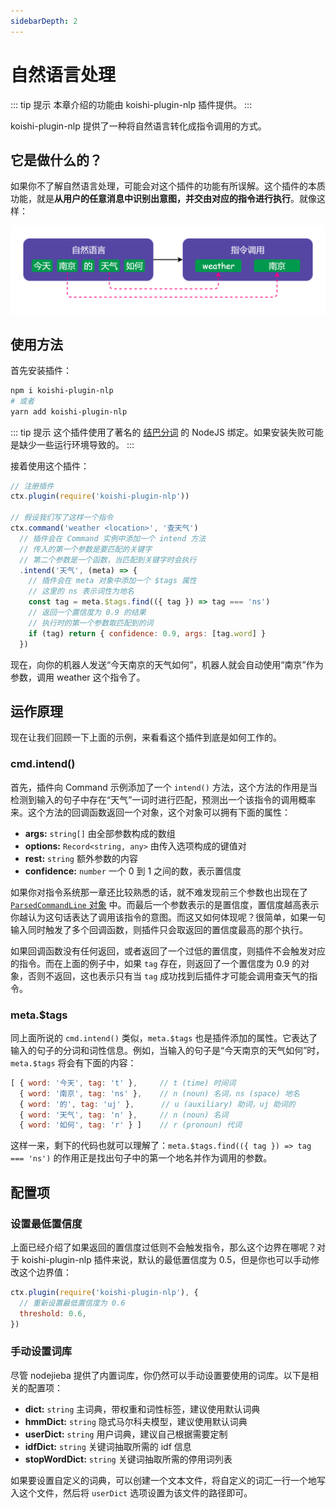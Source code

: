 ```yaml
---
sidebarDepth: 2
---
```


# 自然语言处理 <Badge text="beta" type="warn"/>

::: tip 提示
本章介绍的功能由 koishi-plugin-nlp 插件提供。
:::

koishi-plugin-nlp 提供了一种将自然语言转化成指令调用的方式。

## 它是做什么的？

如果你不了解自然语言处理，可能会对这个插件的功能有所误解。这个插件的本质功能，就是**从用户的任意消息中识别出意图，并交由对应的指令进行执行**。就像这样：

![nlp-example](/nlp-example.png)

## 使用方法

首先安装插件：

```sh
npm i koishi-plugin-nlp
# 或者
yarn add koishi-plugin-nlp
```

::: tip 提示
这个插件使用了著名的 [结巴分词](https://github.com/yanyiwu/nodejieba) 的 NodeJS 绑定。如果安装失败可能是缺少一些运行环境导致的。
:::

接着使用这个插件：

```js
// 注册插件
ctx.plugin(require('koishi-plugin-nlp'))

// 假设我们写了这样一个指令
ctx.command('weather <location>', '查天气')
  // 插件会在 Command 实例中添加一个 intend 方法
  // 传入的第一个参数是要匹配的关键字
  // 第二个参数是一个函数，当匹配到关键字时会执行
  .intend('天气', (meta) => {
    // 插件会在 meta 对象中添加一个 $tags 属性
    // 这里的 ns 表示词性为地名
    const tag = meta.$tags.find(({ tag }) => tag === 'ns')
    // 返回一个置信度为 0.9 的结果
    // 执行时的第一个参数取匹配到的词
    if (tag) return { confidence: 0.9, args: [tag.word] }
  })
```

现在，向你的机器人发送“今天南京的天气如何”，机器人就会自动使用“南京”作为参数，调用 weather 这个指令了。

## 运作原理

现在让我们回顾一下上面的示例，来看看这个插件到底是如何工作的。

### cmd.intend()

首先，插件向 Command 示例添加了一个 `intend()` 方法，这个方法的作用是当检测到输入的句子中存在“天气”一词时进行匹配，预测出一个该指令的调用概率来。这个方法的回调函数返回一个对象，这个对象可以拥有下面的属性：

- **args:** `string[]` 由全部参数构成的数组
- **options:** `Record<string, any>` 由传入选项构成的键值对
- **rest:** `string` 额外参数的内容
- **confidence:** `number` 一个 0 到 1 之间的数，表示置信度

如果你对指令系统那一章还比较熟悉的话，就不难发现前三个参数也出现在了 [`ParsedCommandLine` 对象](../guide/command-system.md#parsedcommandline-对象) 中。而最后一个参数表示的是置信度，置信度越高表示你越认为这句话表达了调用该指令的意图。而这又如何体现呢？很简单，如果一句输入同时触发了多个回调函数，则插件只会取返回的置信度最高的那个执行。

如果回调函数没有任何返回，或者返回了一个过低的置信度，则插件不会触发对应的指令。而在上面的例子中，如果 `tag` 存在，则返回了一个置信度为 0.9 的对象，否则不返回，这也表示只有当 `tag` 成功找到后插件才可能会调用查天气的指令。

### meta.$tags

同上面所说的 `cmd.intend()` 类似，`meta.$tags` 也是插件添加的属性。它表达了输入的句子的分词和词性信息。例如，当输入的句子是“今天南京的天气如何”时，`meta.$tags` 将会有下面的内容：

```js
[ { word: '今天', tag: 't' },     // t (time) 时间词
  { word: '南京', tag: 'ns' },    // n (noun) 名词，ns (space) 地名
  { word: '的', tag: 'uj' },      // u (auxiliary) 助词，uj 助词的
  { word: '天气', tag: 'n' },     // n (noun) 名词
  { word: '如何', tag: 'r' } ]    // r (pronoun) 代词
```

这样一来，剩下的代码也就可以理解了：`meta.$tags.find(({ tag }) => tag === 'ns')` 的作用正是找出句子中的第一个地名并作为调用的参数。

## 配置项

### 设置最低置信度

上面已经介绍了如果返回的置信度过低则不会触发指令，那么这个边界在哪呢？对于 koishi-plugin-nlp 插件来说，默认的最低置信度为 0.5，但是你也可以手动修改这个边界值：

```js
ctx.plugin(require('koishi-plugin-nlp'), {
  // 重新设置最低置信度为 0.6
  threshold: 0.6,
})
```

### 手动设置词库

尽管 nodejieba 提供了内置词库，你仍然可以手动设置要使用的词库。以下是相关的配置项：

- **dict:** `string` 主词典，带权重和词性标签，建议使用默认词典
- **hmmDict:** `string` 隐式马尔科夫模型，建议使用默认词典
- **userDict:** `string` 用户词典，建议自己根据需要定制
- **idfDict:** `string` 关键词抽取所需的 idf 信息
- **stopWordDict:** `string` 关键词抽取所需的停用词列表

如果要设置自定义的词典，可以创建一个文本文件，将自定义的词汇一行一个地写入这个文件，然后将 `userDict` 选项设置为该文件的路径即可。
